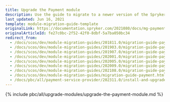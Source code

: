 ```yaml
---
title: Upgrade the Payment module
description: Use the guide to migrate to a newer version of the Spryker Payment module in your Spryker Cloud Commerce OS project.
last_updated: Jun 16, 2021
template: module-migration-guide-template
originalLink: https://documentation.spryker.com/2021080/docs/mg-payment
originalArticleId: fe27c0bc-2f52-42f0-8dbf-5a7ba050bc34
redirect_from:
  - /docs/scos/dev/module-migration-guides/201811.0/migration-guide-payment.html
  - /docs/scos/dev/module-migration-guides/201903.0/migration-guide-payment.html
  - /docs/scos/dev/module-migration-guides/201907.0/migration-guide-payment.html
  - /docs/scos/dev/module-migration-guides/202001.0/migration-guide-payment.html
  - /docs/scos/dev/module-migration-guides/202005.0/migration-guide-payment.html
  - /docs/scos/dev/module-migration-guides/202009.0/migration-guide-payment.html
  - /docs/scos/dev/module-migration-guides/202108.0/migration-guide-payment.html
  - /docs/scos/dev/module-migration-guides/migration-guide-payment.html
  - /docs/pbc/all/payment-service-provider/202311.0/install-and-upgrade/upgrade-the-payment-module.html
---
```


{% include pbc/all/upgrade-modules/upgrade-the-payment-module.md %} <!-- To edit, see /_includes/pbc/all/upgrade-modules/upgrade-the-payment-module.md -->
